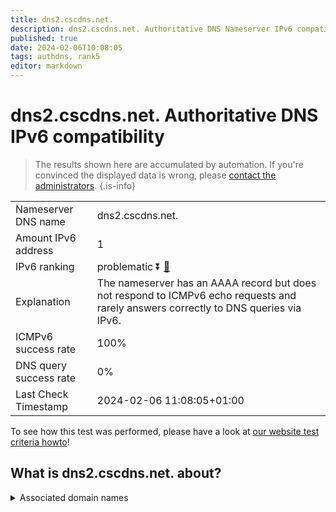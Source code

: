 ```yaml
---
title: dns2.cscdns.net.
description: dns2.cscdns.net. Authoritative DNS Nameserver IPv6 compatibility
published: true
date: 2024-02-06T10:08:05
tags: authdns, rank5
editor: markdown
---
```


# dns2.cscdns.net. Authoritative DNS IPv6 compatibility

> The results shown here are accumulated by automation. If you're convinced the displayed data is wrong, please [contact the administrators](/howto/chat). 
{.is-info}




|   |   |
| - | - |
| Nameserver DNS name | dns2.cscdns.net.
| Amount IPv6 address | 1
| IPv6 ranking | problematic :arrow_double_down: [🔗](/howto/ranking) |
| Explanation | The nameserver has an AAAA record but does not respond to ICMPv6 echo requests and rarely answers correctly to DNS queries via IPv6. |
| ICMPv6 success rate | 100%|
| DNS query success rate | 0% |
| Last Check Timestamp | 2024-02-06 11:08:05+01:00 |

To see how this test was performed, please have a look at [our website test criteria howto](/howto/testcriteria/authdns)!


## What is dns2.cscdns.net. about?






<details>
<summary>Associated domain names</summary>

www.endo.com

</details>
